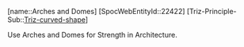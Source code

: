 ﻿---
type: TrizExample
aliases:
- Arches and Domes
license: CC BY-SA 4.0
copyright: https://github.com/SpocWeb
IsDeleted: false
IsReadOnly: false
Confidential: public
tags: 
- Triz/Principle/Example
---
[name::Arches and Domes]
[SpocWebEntityId::22422]
[Triz-Principle-Sub::[Triz-curved-shape](tech/Triz/Sub/Triz-curved-shape.md)]

Use Arches and Domes for Strength in Architecture.